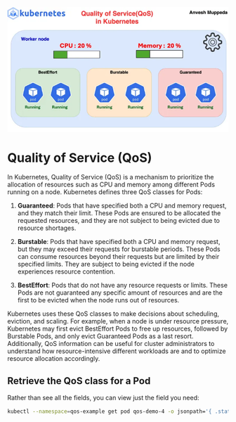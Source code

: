 ![alt text](image.png)

# Quality of Service (QoS)

In Kubernetes, Quality of Service (QoS) is a mechanism to prioritize the allocation of resources such as CPU and memory among different Pods running on a node. Kubernetes defines three QoS classes for Pods:

1. **Guaranteed**: Pods that have specified both a CPU and memory request, and they match their limit. These Pods are ensured to be allocated the requested resources, and they are not subject to being evicted due to resource shortages.

2. **Burstable**: Pods that have specified both a CPU and memory request, but they may exceed their requests for burstable periods. These Pods can consume resources beyond their requests but are limited by their specified limits. They are subject to being evicted if the node experiences resource contention.

3. **BestEffort**: Pods that do not have any resource requests or limits. These Pods are not guaranteed any specific amount of resources and are the first to be evicted when the node runs out of resources.

Kubernetes uses these QoS classes to make decisions about scheduling, eviction, and scaling. For example, when a node is under resource pressure, Kubernetes may first evict BestEffort Pods to free up resources, followed by Burstable Pods, and only evict Guaranteed Pods as a last resort. Additionally, QoS information can be useful for cluster administrators to understand how resource-intensive different workloads are and to optimize resource allocation accordingly.

## Retrieve the QoS class for a Pod

Rather than see all the fields, you can view just the field you need:

```bash
kubectl --namespace=qos-example get pod qos-demo-4 -o jsonpath='{ .status.qosClass}{"\n"}'
```
